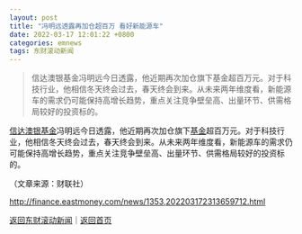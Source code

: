 ```yaml
---
layout: post
title: "冯明远透露再加仓超百万 看好新能源车"
date: 2022-03-17 12:01:22 +0800
categories: emnews
tags: 东财滚动新闻
---
```

> 信达澳银基金冯明远今日透露，他近期再次加仓旗下基金超百万元。对于科技行业，他相信冬天终会过去，春天终会到来。从未来两年维度看，新能源车的需求仍可能保持高增长趋势，重点关注竞争壁垒高、出量环节、供需格局较好的投资标的。

<p><span id="Info.3204"><a href="http://fund.eastmoney.com/company/80074234.html" class="infokey">信达澳银基金</a></span>冯明远今日透露，他近期再次加仓旗下<span id="Info.3293"><a href="http://data.eastmoney.com/zlsj/" class="infokey">基金</a></span>超百万元。对于科技行业，他相信冬天终会过去，春天终会到来。从未来两年维度看，新能源车的需求仍可能保持高增长趋势，重点关注竞争壁垒高、出量环节、供需格局较好的投资标的。</p><p class="em_media">（文章来源：财联社）</p>

<http://finance.eastmoney.com/news/1353,202203172313659712.html>

[返回东财滚动新闻](//finews.withounder.com/emnews/)｜[返回首页](//finews.withounder.com/)